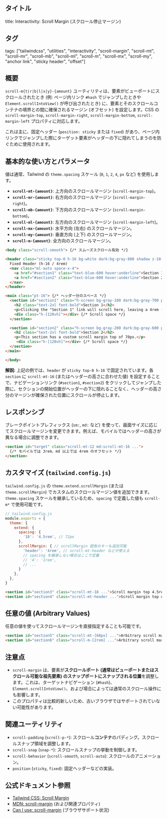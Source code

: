 ## タイトル
title: Interactivity: Scroll Margin (スクロール停止マージン)

## タグ
tags: ["tailwindcss", "utilities", "interactivity", "scroll-margin", "scroll-mt", "scroll-mr", "scroll-mb", "scroll-ml", "scroll-m", "scroll-mx", "scroll-my", "anchor link", "sticky header", "offset"]

## 概要
`scroll-m{t|r|b|l|x|y}-{amount}` ユーティリティは、要素がビューポートにスクロールされたとき (例: ページ内リンク `#hash` でジャンプしたときや `Element.scrollIntoView()` が呼び出されたとき) に、要素とそのスクロールコンテナの境界との間に確保されるマージン (オフセット) を設定します。CSS の `scroll-margin-top`, `scroll-margin-right`, `scroll-margin-bottom`, `scroll-margin-left` プロパティに対応します。

これは主に、固定ヘッダー (`position: sticky` または `fixed`) があり、ページ内リンクでジャンプした際にターゲット要素がヘッダーの下に隠れてしまうのを防ぐために使用されます。

## 基本的な使い方とパラメータ

値は通常、Tailwind の `theme.spacing` スケール (`0`, `1`, `2`, `4`, `px` など) を使用します。

*   **`scroll-mt-{amount}`**: 上方向のスクロールマージン (`scroll-margin-top`)。
*   **`scroll-mr-{amount}`**: 右方向のスクロールマージン (`scroll-margin-right`)。
*   **`scroll-mb-{amount}`**: 下方向のスクロールマージン (`scroll-margin-bottom`)。
*   **`scroll-ml-{amount}`**: 左方向のスクロールマージン (`scroll-margin-left`)。
*   **`scroll-mx-{amount}`**: 水平方向 (左右) のスクロールマージン。
*   **`scroll-my-{amount}`**: 垂直方向 (上下) のスクロールマージン。
*   **`scroll-m-{amount}`**: 全方向のスクロールマージン。

```html
<body class="scroll-smooth"> {/* スムーズスクロール有効 */}

<header class="sticky top-0 h-16 bg-white dark:bg-gray-800 shadow z-10 flex items-center px-4">
  Fixed Header (h-16 / 4rem)
  <nav class="ml-auto space-x-4">
    <a href="#section1" class="text-blue-600 hover:underline">Section 1</a>
    <a href="#section2" class="text-blue-600 hover:underline">Section 2</a>
  </nav>
</header>

<main class="pt-16"> {/* ヘッダー分のスペース */}
  <section id="section1" class="h-screen bg-gray-100 dark:bg-gray-700 p-8 scroll-mt-16"> {/* scroll-mt-16 (4rem) */}
    <h2 class="text-2xl font-bold">Section 1</h2>
    <p>Clicking the "Section 1" link will scroll here, leaving a 4rem (16px * 4) space above this section to account for the sticky header.</p>
    <div class="h-[120vh]"></div> {/* Scroll space */}
  </section>

  <section id="section2" class="h-screen bg-gray-200 dark:bg-gray-600 p-8 scroll-mt-[70px]"> {/* scroll-mt-[70px] (任意の値) */}
    <h2 class="text-2xl font-bold">Section 2</h2>
    <p>This section has a custom scroll margin top of 70px.</p>
     <div class="h-[120vh]"></div> {/* Scroll space */}
  </section>
</main>

</body>
```
**解説:**
上記の例では、`header` が `sticky top-0 h-16` で固定されています。各 `section` に `scroll-mt-16` (またはヘッダーの高さに合わせた値) を設定することで、ナビゲーションリンク (`#section1`, `#section2`) をクリックしてジャンプした際に、セクションの開始位置がヘッダーの下に隠れることなく、ヘッダーの高さ分のマージンが確保された位置にスクロールが停止します。

## レスポンシブ

ブレークポイントプレフィックス (`sm:`, `md:` など) を使って、画面サイズに応じてスクロールマージンを変更できます。例えば、モバイルではヘッダーの高さが異なる場合に調整できます。

```html
<section id="target" class="scroll-mt-12 md:scroll-mt-16 ...">
  {/* モバイルでは 3rem、md 以上では 4rem のオフセット */}
</section>
```

## カスタマイズ (`tailwind.config.js`)

`tailwind.config.js` の `theme.extend.scrollMargin` (または `theme.scrollMargin`) でカスタムのスクロールマージン値を追加できます。`theme.spacing` スケールを継承しているため、`spacing` で定義した値も `scroll-m*` で使用可能です。

```javascript
// tailwind.config.js
module.exports = {
  theme: {
    extend: {
      spacing: {
        '18': '4.5rem', // 72px
      },
      scrollMargin: { // scrollMargin 固有のキーも追加可能
        'header': '4rem', // scroll-mt-header などが使える
        // spacing を継承しない場合はここで定義
        // '4': '1rem',
        // ...
      }
    },
  },
}
```

```html
<section id="section3" class="scroll-mt-18 ...">Scroll margin top 4.5rem</section>
<section id="section4" class="scroll-mt-header ...">Scroll margin top using custom key</section>
```

## 任意の値 (Arbitrary Values)

任意の値を使ってスクロールマージンを直接指定することも可能です。

```html
<section id="section5" class="scroll-mt-[68px] ...">Arbitrary scroll margin top 68px</section>
<section id="section6" class="scroll-m-[2rem] ...">Arbitrary scroll margin all sides 2rem</section>
```

## 注意点

*   `scroll-margin` は、要素が**スクロールポート (通常はビューポートまたはスクロール可能な祖先要素) のスナップポートにスナップされる位置**を調整します。これは、ターゲットナビゲーション (`#hash`)、`Element.scrollIntoView()`、および場合によっては通常のスクロール操作にも影響します。
*   このプロパティは比較的新しいため、古いブラウザではサポートされていない可能性があります。

## 関連ユーティリティ

*   `scroll-padding` (`scroll-p-*`): スクロール**コンテナ**のパディング。スクロールスナップ領域を調整します。
*   `scroll-snap` (`snap-*`): スクロールスナップの挙動を制御します。
*   `scroll-behavior` (`scroll-smooth`, `scroll-auto`): スクロールのアニメーション。
*   `position` (`sticky`, `fixed`): 固定ヘッダーなどの実装。

## 公式ドキュメント参照
*   [Tailwind CSS: Scroll Margin](https://tailwindcss.com/docs/scroll-margin)
*   [MDN: scroll-margin](https://developer.mozilla.org/en-US/docs/Web/CSS/scroll-margin) (および関連プロパティ)
*   [Can I use: scroll-margin](https://caniuse.com/css-scroll-margin) (ブラウザサポート状況)